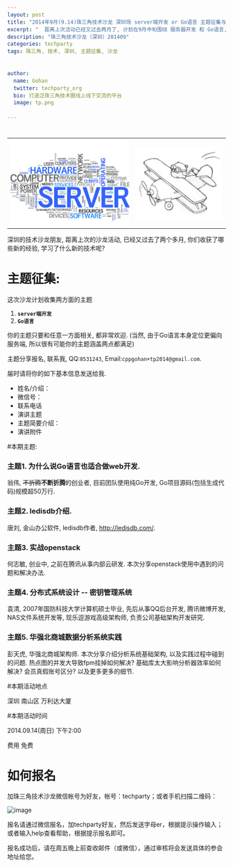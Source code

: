 ```yaml
---
layout: post
title: "2014年9月(9.14)珠三角技术沙龙 深圳场 server端开发 or Go语言 主题征集与报名"
excerpt: "  距离上次活动已经又过去两月了, 计划在9月中旬围绕 服务器开发 和 Go语言, 组织一场沙龙活动, 点击 阅读全文 查看分享或报名详情"
description: "珠三角技术沙龙（深圳）201409"
categories: techparty
tags: 珠三角, 技术, 深圳, 主题征集, 沙龙


author:
  name: Gohan
  twitter: techparty_org
  bio: 打造泛珠三角技术圈线上线下交流的平台
  image: tp.png

---
```

<h1>

</h2>
<table> 
<tr> 
<td><img src="/img/140827-server.jpg"/></td> 
<td><img src="/img/140827-golang.jpg"/></td> 
</tr> 
</table>

深圳的技术沙龙朋友, 距离上次的沙龙活动, 已经又过去了两个多月, 你们收获了哪些新的经验, 学习了什么新的技术呢?

# 主题征集:

这次沙龙计划收集两方面的主题

1. **`server端开发`**
2. **`Go语言`**

你的主题只要和任意一方面相关, 都非常欢迎.
(当然, 由于Go语言本身定位更偏向服务端, 所以很有可能你的主题涵盖两点都满足) 

主题分享报名, 联系我, QQ:`8531243`, Email:`cppgohan+tp2014@gmail.com`.

届时请将你的如下基本信息发送给我.

* 姓名/介绍：
* 微信号：
* 联系电话
* 演讲主题
* 主题简要介绍：  
* 演讲附件

#本期主题:

### 主题1. 为什么说Go语言也适合做web开发.

翁伟, <strike>不折腾</strike><strong>不断折腾</strong>的创业者, 目前团队使用纯Go开发, Go项目源码(包括生成代码)规模超50万行.

### 主题2. ledisdb介绍.

唐刘, 金山办公软件, ledisdb作者, http://ledisdb.com/.

### 主题3. 实战openstack

何志敏, 创业中, 之前在腾讯从事内部云研发. 本次分享openstack使用中遇到的问题和解决办法.

### 主题4. 分布式系统设计 -- 密钥管理系统

袁清, 2007年国防科技大学计算机硕士毕业, 先后从事QQ后台开发, 腾讯微博开发, NAS文件系统开发等, 现乐逗游戏高级架构师, 负责公司基础架构开发研究.

### 主题5. 华强北商城数据分析系统实践

彭天虎, 华强北商城架构师. 本次分享介绍分析系统基础架构, 以及实践过程中碰到的问题. 热点图的并发大导致fpm挂掉如何解决? 基础库太大影响分析器效率如何解决? 会员真假账号区分? 以及更多更多的细节.

#本期活动地点

深圳 南山区 万利达大厦

#本期活动时间

2014.09.14(周日) 下午2:00

费用 免费

# 如何报名
加珠三角技术沙龙微信帐号为好友，帐号：techparty；或者手机扫描二维码：

![image](http://ww1.sinaimg.cn/large/61c18847gw1e9tzpizmjsj208c08cjs1.jpg)

报名请通过微信报名，加techparty好友，然后发送字母er，根据提示操作输入；或者输入help查看帮助，根据提示报名即可。

报名成功后，请在周五晚上前查收邮件（或微信），通过审核将会发送具体的参会地址给您。

